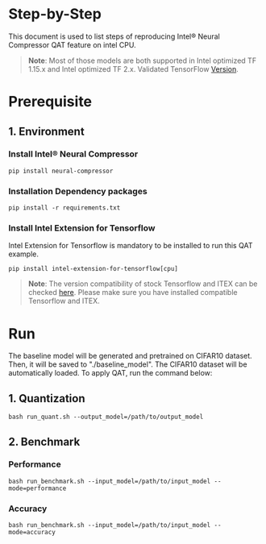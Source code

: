 Step-by-Step
============

This document is used to list steps of reproducing Intel® Neural Compressor QAT feature on intel CPU.

> **Note**: 
> Most of those models are both supported in Intel optimized TF 1.15.x and Intel optimized TF 2.x. Validated TensorFlow [Version](/docs/source/installation_guide.md#validated-software-environment).

# Prerequisite

## 1. Environment

### Install Intel® Neural Compressor
```shell
pip install neural-compressor
```

### Installation Dependency packages
```shell
pip install -r requirements.txt
```

### Install Intel Extension for Tensorflow
Intel Extension for Tensorflow is mandatory to be installed to run this QAT example.
```shell
pip install intel-extension-for-tensorflow[cpu]
```
> **Note**: 
> The version compatibility of stock Tensorflow and ITEX can be checked [here](https://github.com/intel/intel-extension-for-tensorflow#compatibility-table). Please make sure you have installed compatible Tensorflow and ITEX.

# Run

The baseline model will be generated and pretrained on CIFAR10 dataset. Then, it will be saved to "./baseline_model". The CIFAR10 dataset will be automatically loaded.
To apply QAT, run the command below:

## 1. Quantization
```shell
bash run_quant.sh --output_model=/path/to/output_model
```

## 2. Benchmark

### Performance
```shell
bash run_benchmark.sh --input_model=/path/to/input_model --mode=performance
```
### Accuracy
```shell
bash run_benchmark.sh --input_model=/path/to/input_model --mode=accuracy
```